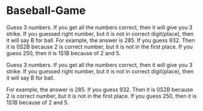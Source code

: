 # Baseball-Game
Guess 3 numbers. If you get all the numbers correct, then it will give you 3 strike. If you guessed right number, but it is not in correct digit(place), then it will say B for ball.  For example, the answer is 285. If you guess 932. Then it is 0S2B because 2 is correct number, but it is not in the first place. If you guess 250, then it is 1S1B because of 2 and 5.


Guess 3 numbers. If you get all the numbers correct, then it will give you 3 strike. If you guessed right number, but it is not in correct digit(place), then it will say B for ball.

For example, the answer is 285. If you guess 932. Then it is 0S2B because 2 is correct number, but it is not in the first place. If you guess 250, then it is 1S1B because of 2 and 5.
